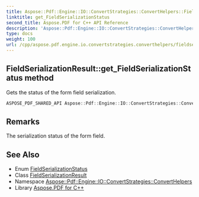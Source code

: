 ```yaml
---
title: Aspose::Pdf::Engine::IO::ConvertStrategies::ConvertHelpers::FieldSerializationResult::get_FieldSerializationStatus method
linktitle: get_FieldSerializationStatus
second_title: Aspose.PDF for C++ API Reference
description: 'Aspose::Pdf::Engine::IO::ConvertStrategies::ConvertHelpers::FieldSerializationResult::get_FieldSerializationStatus method. Gets the status of the form field serialization in C++.'
type: docs
weight: 100
url: /cpp/aspose.pdf.engine.io.convertstrategies.converthelpers/fieldserializationresult/get_fieldserializationstatus/
---
```

## FieldSerializationResult::get_FieldSerializationStatus method


Gets the status of the form field serialization.

```cpp
ASPOSE_PDF_SHARED_API Aspose::Pdf::Engine::IO::ConvertStrategies::ConvertHelpers::FieldSerializationStatus Aspose::Pdf::Engine::IO::ConvertStrategies::ConvertHelpers::FieldSerializationResult::get_FieldSerializationStatus() const
```

## Remarks


The serialization status of the form field. 
## See Also

* Enum [FieldSerializationStatus](../../fieldserializationstatus/)
* Class [FieldSerializationResult](../)
* Namespace [Aspose::Pdf::Engine::IO::ConvertStrategies::ConvertHelpers](../../)
* Library [Aspose.PDF for C++](../../../)
